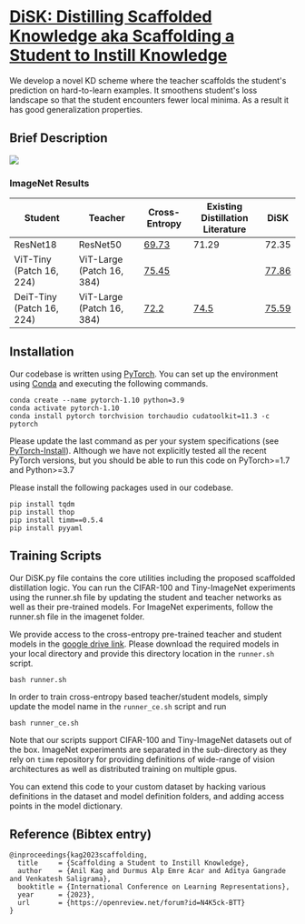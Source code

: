 # [DiSK: Distilling Scaffolded Knowledge aka Scaffolding a Student to Instill Knowledge](https://openreview.net/forum?id=N4K5ck-BTT)

We develop a novel KD scheme where the teacher scaffolds the student's prediction on hard-to-learn examples.  It smoothens student's loss landscape so that the student encounters fewer local minima. As a result it has good generalization properties.

## Brief Description  

![](<DiSK-Poster.png>)

### ImageNet Results

| **Student**               | **Teacher**               | **Cross-Entropy** | **Existing  Distillation Literature** | **DiSK** |
|---------------------------|---------------------------|-------------------|---------------------------------------|----------|
| ResNet18                  | ResNet50                  | [69.73](https://github.com/huggingface/pytorch-image-models/blob/v0.5.4/results/results-imagenet.csv)             | 71.29                                 | 72.35    |
| ViT-Tiny (Patch 16, 224)  | ViT-Large (Patch 16, 384) | [75.45](https://github.com/huggingface/pytorch-image-models/blob/v0.5.4/results/results-imagenet.csv)             |                                       | [77.86](https://drive.google.com/file/d/1bT05AYapjbjpkiJQoxJFBLLkHZYN8X_H/view?usp=share_link)    |
| DeiT-Tiny (Patch 16, 224) | ViT-Large (Patch 16, 384) | [72.2](https://github.com/facebookresearch/deit/blob/main/README_deit.md)              | [74.5](https://github.com/facebookresearch/deit/blob/main/README_deit.md)                                  | [75.59](https://drive.google.com/file/d/1bPYCATBjql-AlxZ4MGbb5tU_M1kmz63H/view?usp=share_link)    |


## Installation

Our codebase is written using [PyTorch](https://pytorch.org). You can set up the environment using [Conda](https://www.anaconda.com/products/individual) and executing the following commands.  

```
conda create --name pytorch-1.10 python=3.9
conda activate pytorch-1.10
conda install pytorch torchvision torchaudio cudatoolkit=11.3 -c pytorch
```

Please update the last command as per your system specifications (see [PyTorch-Install](https://pytorch.org/get-started/locally/)). Although we have not explicitly tested all the recent PyTorch versions, but you should be able to run this code on PyTorch>=1.7 and Python>=3.7


Please install the following packages used in our codebase.

```
pip install tqdm
pip install thop
pip install timm==0.5.4
pip install pyyaml
```

## Training Scripts 

Our DiSK.py file contains the core utilities including the proposed scaffolded distillation logic. You can run the CIFAR-100 and Tiny-ImageNet experiments using the runner.sh file by updating the student and teacher networks as well as their pre-trained models. For ImageNet experiments, follow the runner.sh file in the imagenet folder. 

We provide access to the cross-entropy pre-trained teacher and student models in the [google drive link](https://drive.google.com/drive/folders/1ZDJTXiPAzKOMd8n9wsHCS2-PQWHTbouS?usp=share_link). Please download the required models in your local directory and provide this directory location in the ```runner.sh``` script.

```
bash runner.sh
```

In order to train cross-entropy based teacher/student models, simply update the model name in the ```runner_ce.sh``` script and run 
```
bash runner_ce.sh
```

Note that our scripts support CIFAR-100 and Tiny-ImageNet datasets out of the box. ImageNet experiments are separated in the sub-directory as they rely on ```timm``` repository for providing definitions of wide-range of vision architectures as well as distributed training on multiple gpus. 

You can extend this code to your custom dataset by hacking various definitions in the dataset and model definition folders, and adding access points in the model dictionary.

## Reference (Bibtex entry)


```
@inproceedings{kag2023scaffolding,
  title     = {Scaffolding a Student to Instill Knowledge},
  author    = {Anil Kag and Durmus Alp Emre Acar and Aditya Gangrade and Venkatesh Saligrama},
  booktitle = {International Conference on Learning Representations},
  year      = {2023},
  url       = {https://openreview.net/forum?id=N4K5ck-BTT}
}
```

